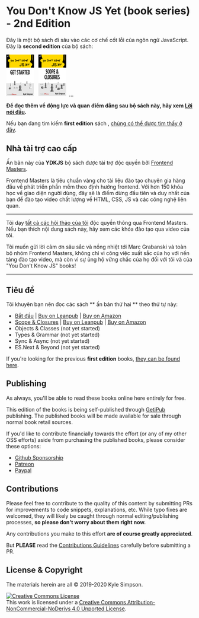 # You Don't Know JS Yet (book series) - 2nd Edition

Đây là một bộ sách đi sâu vào các cơ chế cốt lỗi của ngôn ngữ JavaScript. Đây là **second edition** của bộ sách:

<a href="https://leanpub.com/ydkjsy-get-started"><img src="get-started/images/cover.png" width="75"></a>&nbsp;&nbsp;
<a href="https://leanpub.com/ydkjsy-scope-closures"><img src="scope-closures/images/cover.png" width="75"></a>&nbsp;&nbsp;...

**Để đọc thêm về động lực và quan điểm đằng sau bộ sách này, hãy xem [Lời nói đầu](preface.md).**

Nếu bạn đang tìm kiếm **first edition** sách , [chúng có thể được tìm thấy ở đây](https://github.com/getify/You-Dont-Know-JS/blob/1st-ed/README.md).

## Nhà tài trợ cao cấp

Ấn bản này của **YDKJS** bộ sách được tài trợ độc quyền bởi [Frontend Masters](https://frontendmasters.com).

Frontend Masters là tiêu chuẩn vàng cho tài liệu đào tạo chuyên gia hàng đầu về phát triển phần mềm theo định hướng frontend. Với hơn 150 khóa học về giao diện người dùng, đây sẽ là điểm dừng đầu tiên và duy nhất của bạn để đào tạo video chất lượng về HTML, CSS, JS và các công nghệ liên quan.

----

Tôi dạy [tất cả các hội thảo của tôi](https://frontendmasters.com/kyle-simpson) độc quyền thông qua Frontend Masters. Nếu bạn thích nội dung sách này, hãy xem các khóa đào tạo qua video của tôi.

Tôi muốn gửi lời cảm ơn sâu sắc và nồng nhiệt tới Marc Grabanski và toàn bộ nhóm Frontend Masters, không chỉ vì công việc xuất sắc của họ với nền tảng đào tạo video, mà còn vì sự ủng hộ vững chắc của họ đối với tôi và của "You Don't Know JS" books!

----

## Tiêu đề

Tôi khuyên bạn nên đọc các sách ** ấn bản thứ hai ** theo thứ tự này:

* [Bắt đầu](get-started/README.md) | [Buy on Leanpub](https://leanpub.com/ydkjsy-get-started) | [Buy on Amazon](https://www.amazon.com/dp/B084BNMN7T)
* [Scope & Closures](scope-closures/README.md) | [Buy on Leanpub](https://leanpub.com/ydkjsy-scope-closures) | [Buy on Amazon](https://www.amazon.com/dp/B08634PZ3N)
* Objects & Classes (not yet started)
* Types & Grammar (not yet started)
* Sync & Async (not yet started)
* ES.Next & Beyond (not yet started)

If you're looking for the previous **first edition** books, [they can be found here](https://github.com/getify/You-Dont-Know-JS/blob/1st-ed/README.md).

## Publishing

As always, you'll be able to read these books online here entirely for free.

This edition of the books is being self-published through [GetiPub](https://geti.pub) publishing. The published books will be made available for sale through normal book retail sources.

If you'd like to contribute financially towards the effort (or any of my other OSS efforts) aside from purchasing the published books, please consider these options:

* [Github Sponsorship](https://github.com/users/getify/sponsorship)
* [Patreon](https://www.patreon.com/getify)
* [Paypal](https://www.paypal.me/getify)

## Contributions

Please feel free to contribute to the quality of this content by submitting PRs for improvements to code snippets, explanations, etc. While typo fixes are welcomed, they will likely be caught through normal editing/publishing processes, **so please don't worry about them right now.**

Any contributions you make to this effort **are of course greatly appreciated**.

But **PLEASE** read the [Contributions Guidelines](CONTRIBUTING.md) carefully before submitting a PR.

## License & Copyright

The materials herein are all &copy; 2019-2020 Kyle Simpson.

<a rel="license" href="http://creativecommons.org/licenses/by-nc-nd/4.0/"><img alt="Creative Commons License" style="border-width:0" src="https://i.creativecommons.org/l/by-nc-nd/4.0/88x31.png" /></a><br />This work is licensed under a <a rel="license" href="http://creativecommons.org/licenses/by-nc-nd/4.0/">Creative Commons Attribution-NonCommercial-NoDerivs 4.0 Unported License</a>.
